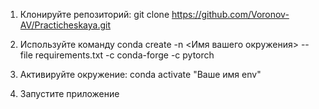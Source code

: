 1. Клонируйте репозиторий:
git clone https://github.com/Voronov-AV/Practicheskaya.git
2. Используйте команду conda create -n <Имя вашего окружения> --file requirements.txt -c conda-forge -c pytorch

3. Активируйте окружение:
conda activate "Ваше имя env"
4. Запустите приложение

 
